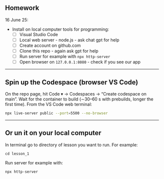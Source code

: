 ## Homework

16 June 25:

- Install on local computer tools for programming:
    - [ ] Visual Studio Code
    - [ ] Local web server - node.js - ask chat gpt for help
    - [ ] Create account on github.com
    - [ ] Clone this repo - again ask gpt for help
    - [ ] Run server for example with `npx http-server`
    - [ ] Open browser on `127.0.0.1:8080` - check if you see our app
---

## Spin up the Codespace (browser VS Code)

On the repo page, hit Code ▾ → Codespaces → “Create codespace on main”.
Wait for the container to build (∼30–60 s with prebuilds, longer the first time).
From the VS Code web terminal:

```bash
npx live-server public --port=5500 --no-browser
```

---

## Or un it on your local computer

In terminal go to directory of lesson you want to run. For example:
```
cd lesson_1
```


Run server for example with:

`npx http-server`

